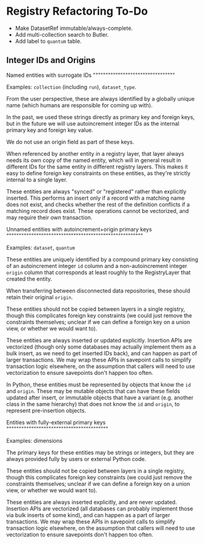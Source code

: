 Registry Refactoring To-Do
==========================

- Make DatasetRef immutable/always-complete.
- Add multi-collection search to Butler.
- Add label to `quantum` table.

Integer IDs and Origins
-----------------------

Named entities with surrogate IDs
"""""""""""""""""""""""""""""""""

Examples: `collection` (including `run`), `dataset_type`.

From the user perspective, these are always identified by a globally unique name (which humans are responsible for coming up with).

In the past, we used these strings directly as primary key and foreign keys, but in the future we will use autoincrement integer IDs as the internal primary key and foreign key value.

We do not use an origin field as part of these keys.

When referenced by another entity in a registry layer, that layer always needs its own copy of the named entity, which will in general result in different IDs for the same entity in different registry layers.  This makes it easy to define foreign key constraints on these entities, as they're strictly internal to a single layer.

These entities are always "synced" or "registered" rather than explicitly inserted.  This performs an insert only if a record with a matching name does not exist, and checks whether the rest of the definition conflicts if a matching record does exist.  These operations cannot be vectorized, and may require their own transaction.

Unnamed entities with autoincrement+origin primary keys
"""""""""""""""""""""""""""""""""""""""""""""""""""""""

Examples: `dataset`, `quantum`

These entities are uniquely identified by a compound primary key consisting of an autoincrement integer `id` column and a non-autoincrement integer `origin` column that corresponds at least roughly to the RegistryLayer that created the entity.

When transferring between disconnected data repositories, these should retain their original `origin`.

These entities should not be copied between layers in a single registry, though this complicates foreign key constraints (we could just remove the constraints themselves; unclear if we can define a foreign key on a union view, or whether we would want to).

These entities are always inserted or updated explicitly.  Insertion APIs are vectorized (though only some databases may actually implement them as a bulk insert, as we need to get inserted IDs back), and can happen as part of larger transactions.  We may wrap these APIs in savepoint calls to simplify transaction logic elsewhere, on the assumption that callers will need to use vectorization to ensure savepoints don't happen too often.

In Python, these entities must be represented by objects that know the `id` and `origin`.  These may be mutable objects that can have these fields updated after insert, or immutable objects that have a variant (e.g. another class in the same hierarchy) that does not know the `id` and `origin`, to represent pre-insertion objects.

Entities with fully-external primary keys
"""""""""""""""""""""""""""""""""""""""""

Examples: dimensions

The primary keys for these entities may be strings or integers, but they are always provided fully by users or external Python code.

These entities should not be copied between layers in a single registry, though this complicates foreign key constraints (we could just remove the constraints themselves; unclear if we can define a foreign key on a union view, or whether we would want to).

These entities are always inserted explicitly, and are never updated.  Insertion APIs are vectorized (all databases can probably implement those via bulk inserts of some kind), and can happen as a part of larger transactions.  We may wrap these APIs in savepoint calls to simplify transaction logic elsewhere, on the assumption that callers will need to use vectorization to ensure savepoints don't happen too often.
